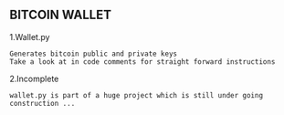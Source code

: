 ## BITCOIN WALLET 

1.Wallet.py

    Generates bitcoin public and private keys 
    Take a look at in code comments for straight forward instructions

2.Incomplete

    wallet.py is part of a huge project which is still under going construction ...
